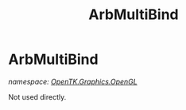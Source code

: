 ﻿---
title: ArbMultiBind
---

# ArbMultiBind
_namespace: [OpenTK.Graphics.OpenGL](N-OpenTK.Graphics.OpenGL.html)_

Not used directly.




